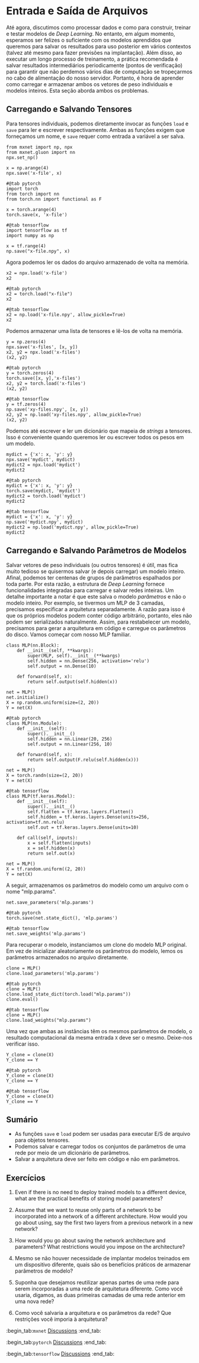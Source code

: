 # Entrada e Saída de Arquivos

Até agora, discutimos como processar dados e como
para construir, treinar e testar modelos de *Deep Learning*.
No entanto, em algum momento, esperamos ser felizes o suficiente
com os modelos aprendidos que queremos
para salvar os resultados para uso posterior em vários contextos
(talvez até mesmo para fazer previsões na implantação).
Além disso, ao executar um longo processo de treinamento,
a prática recomendada é salvar resultados intermediários periodicamente (pontos de verificação)
para garantir que não perdemos vários dias de computação
se tropeçarmos no cabo de alimentação do nosso servidor.
Portanto, é hora de aprender como carregar e armazenar
ambos os vetores de peso individuais e modelos inteiros.
Esta seção aborda ambos os problemas.

## Carregando e Salvando Tensores

Para tensores individuais, podemos diretamente
invocar as funções `load` e `save`
para ler e escrever respectivamente.
Ambas as funções exigem que forneçamos um nome,
e `save` requer como entrada a variável a ser salva.

```{.python .input}
from mxnet import np, npx
from mxnet.gluon import nn
npx.set_np()

x = np.arange(4)
npx.save('x-file', x)
```

```{.python .input}
#@tab pytorch
import torch
from torch import nn
from torch.nn import functional as F

x = torch.arange(4)
torch.save(x, 'x-file')
```

```{.python .input}
#@tab tensorflow
import tensorflow as tf
import numpy as np

x = tf.range(4)
np.save("x-file.npy", x)
```

Agora podemos ler os dados do arquivo armazenado de volta na memória.

```{.python .input}
x2 = npx.load('x-file')
x2
```

```{.python .input}
#@tab pytorch
x2 = torch.load("x-file")
x2
```

```{.python .input}
#@tab tensorflow
x2 = np.load('x-file.npy', allow_pickle=True)
x2
```
Podemos armazenar uma lista de tensores e lê-los de volta na memória.
```{.python .input}
y = np.zeros(4)
npx.save('x-files', [x, y])
x2, y2 = npx.load('x-files')
(x2, y2)
```

```{.python .input}
#@tab pytorch
y = torch.zeros(4)
torch.save([x, y],'x-files')
x2, y2 = torch.load('x-files')
(x2, y2)
```

```{.python .input}
#@tab tensorflow
y = tf.zeros(4)
np.save('xy-files.npy', [x, y])
x2, y2 = np.load('xy-files.npy', allow_pickle=True)
(x2, y2)
```
Podemos até escrever e ler um dicionário que mapeia
de *strings* a tensores.
Isso é conveniente quando queremos 
ler ou escrever todos os pesos em um modelo.

```{.python .input}
mydict = {'x': x, 'y': y}
npx.save('mydict', mydict)
mydict2 = npx.load('mydict')
mydict2
```

```{.python .input}
#@tab pytorch
mydict = {'x': x, 'y': y}
torch.save(mydict, 'mydict')
mydict2 = torch.load('mydict')
mydict2
```

```{.python .input}
#@tab tensorflow
mydict = {'x': x, 'y': y}
np.save('mydict.npy', mydict)
mydict2 = np.load('mydict.npy', allow_pickle=True)
mydict2
```

## Carregando e Salvando Parâmetros de Modelos

Salvar vetores de peso individuais (ou outros tensores) é útil,
mas fica muito tedioso se quisermos salvar
(e depois carregar) um modelo inteiro.
Afinal, podemos ter centenas de
grupos de parâmetros espalhados por toda parte.
Por esta razão, a estrutura de *Deep Learning* fornece funcionalidades integradas
para carregar e salvar redes inteiras.
Um detalhe importante a notar é que este
salva o modelo *parâmetros* e não o modelo inteiro.
Por exemplo, se tivermos um MLP de 3 camadas,
precisamos especificar a arquitetura separadamente.
A razão para isso é que os próprios modelos podem conter código arbitrário,
portanto, eles não podem ser serializados naturalmente.
Assim, para restabelecer um modelo, precisamos
para gerar a arquitetura em código
e carregue os parâmetros do disco.
Vamos começar com nosso MLP familiar.

```{.python .input}
class MLP(nn.Block):
    def __init__(self, **kwargs):
        super(MLP, self).__init__(**kwargs)
        self.hidden = nn.Dense(256, activation='relu')
        self.output = nn.Dense(10)

    def forward(self, x):
        return self.output(self.hidden(x))

net = MLP()
net.initialize()
X = np.random.uniform(size=(2, 20))
Y = net(X)
```

```{.python .input}
#@tab pytorch
class MLP(nn.Module):
    def __init__(self):
        super().__init__()
        self.hidden = nn.Linear(20, 256)
        self.output = nn.Linear(256, 10)

    def forward(self, x):
        return self.output(F.relu(self.hidden(x)))

net = MLP()
X = torch.randn(size=(2, 20))
Y = net(X)
```

```{.python .input}
#@tab tensorflow
class MLP(tf.keras.Model):
    def __init__(self):
        super().__init__()
        self.flatten = tf.keras.layers.Flatten()
        self.hidden = tf.keras.layers.Dense(units=256, activation=tf.nn.relu)
        self.out = tf.keras.layers.Dense(units=10)

    def call(self, inputs):
        x = self.flatten(inputs)
        x = self.hidden(x)
        return self.out(x)

net = MLP()
X = tf.random.uniform((2, 20))
Y = net(X)
```
A seguir, armazenamos os parâmetros do modelo como um arquivo com o nome "mlp.params".

```{.python .input}
net.save_parameters('mlp.params')
```

```{.python .input}
#@tab pytorch
torch.save(net.state_dict(), 'mlp.params')
```

```{.python .input}
#@tab tensorflow
net.save_weights('mlp.params')
```

Para recuperar o modelo, instanciamos um clone
do modelo MLP original.
Em vez de inicializar aleatoriamente os parâmetros do modelo,
lemos os parâmetros armazenados no arquivo diretamente.

```{.python .input}
clone = MLP()
clone.load_parameters('mlp.params')
```

```{.python .input}
#@tab pytorch
clone = MLP()
clone.load_state_dict(torch.load("mlp.params"))
clone.eval()
```

```{.python .input}
#@tab tensorflow
clone = MLP()
clone.load_weights("mlp.params")
```

Uma vez que ambas as instâncias têm os mesmos parâmetros de modelo,
o resultado computacional da mesma entrada `X` deve ser o mesmo.
Deixe-nos verificar isso.

```{.python .input}
Y_clone = clone(X)
Y_clone == Y
```

```{.python .input}
#@tab pytorch
Y_clone = clone(X)
Y_clone == Y
```

```{.python .input}
#@tab tensorflow
Y_clone = clone(X)
Y_clone == Y
```

## Sumário

* As funções `save` e `load` podem ser usadas para executar E/S de arquivo para objetos tensores.
* Podemos salvar e carregar todos os conjuntos de parâmetros de uma rede por meio de um dicionário de parâmetros.
* Salvar a arquitetura deve ser feito em código e não em parâmetros.

## Exercícios

1. Even if there is no need to deploy trained models to a different device, what are the practical benefits of storing model parameters?
2. Assume that we want to reuse only parts of a network to be incorporated into a network of a different architecture. How would you go about using, say the first two layers from a previous network in a new network?
3. How would you go about saving the network architecture and parameters? What restrictions would you impose on the architecture?

4. Mesmo se não houver necessidade de implantar modelos treinados em um dispositivo diferente, quais são os benefícios práticos de armazenar parâmetros de modelo?
5. Suponha que desejamos reutilizar apenas partes de uma rede para serem incorporadas a uma rede de arquitetura diferente. Como você usaria, digamos, as duas primeiras camadas de uma rede anterior em uma nova rede?
6. Como você salvaria a arquitetura e os parâmetros da rede? Que restrições você imporia à arquitetura?

:begin_tab:`mxnet`
[Discussions](https://discuss.d2l.ai/t/60)
:end_tab:

:begin_tab:`pytorch`
[Discussions](https://discuss.d2l.ai/t/61)
:end_tab:

:begin_tab:`tensorflow`
[Discussions](https://discuss.d2l.ai/t/327)
:end_tab:
<!--stackedit_data:
eyJoaXN0b3J5IjpbLTU0MDYyODAwMl19
-->